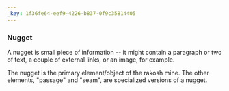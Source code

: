 ```yaml
---
_key: 1f36fe64-eef9-4226-b837-0f9c35814405
---
```


### Nugget

A nugget is small piece of information -- it might contain a paragraph or two of text, a couple of external links, or an image, for example.

The nugget is the primary element/object of the rakosh mine. The other elements, "passage" and "seam", are specialized versions of a nugget.
